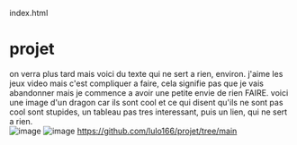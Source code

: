 index.html
# projet
on verra plus tard mais voici du texte qui ne sert a rien, environ.
j'aime les jeux video mais c'est compliquer a faire, cela signifie pas que je vais abandonner mais je commence a avoir une petite envie de rien FAIRE.
voici une image d'un dragon car ils sont cool et ce qui disent qu'ils ne sont pas cool sont stupides, 
 un tableau pas tres interessant, puis un lien, qui ne sert a rien.                                               
![image](https://github.com/lulo166/projet/assets/146172440/44263fec-74c8-4977-a0fe-de1f60ad7f80)
![image](https://github.com/lulo166/projet/assets/146172440/68cf2e32-ca62-4246-bc61-783e3cfb65f6)
https://github.com/lulo166/projet/tree/main
